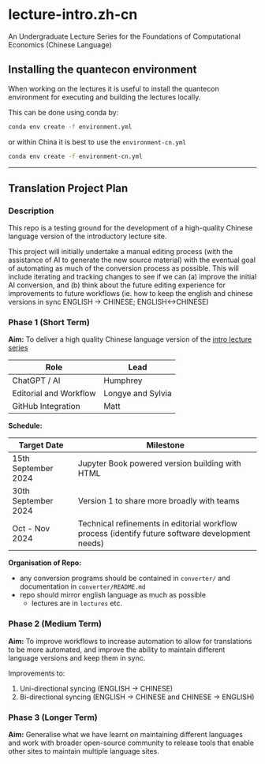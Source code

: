 # lecture-intro.zh-cn

An Undergraduate Lecture Series for the Foundations of Computational Economics (Chinese Language)

## Installing the quantecon environment

When working on the lectures it is useful to install the quantecon environment for executing and building 
the lectures locally. 

This can be done using conda by:

```bash
conda env create -f environment.yml
```

or within China it is best to use the `environment-cn.yml`

```bash
conda env create -f environment-cn.yml
```

---

## Translation Project Plan

### Description

This repo is a testing ground for the development of a high-quality Chinese language version of the
introductory lecture site. 

This project will initially undertake a manual editing process (with the assistance of AI to generate the new source material)
with the eventual goal of automating as much of the conversion process as possible. This will include iterating and tracking 
changes to see if we can (a) improve the initial AI conversion, and (b) think about the future editing experience for improvements
to future workflows (ie. how to keep the english and chinese versions in sync ENGLISH -> CHINESE; ENGLISH<->CHINESE)

### Phase 1 (Short Term)

**Aim:** To deliver a high quality Chinese language version of the [intro lecture series](https://intro.quantecon.org/intro.html)

| Role | Lead | 
|------|----------|
| ChatGPT / AI | Humphrey |
| Editorial and Workflow  | Longye and Sylvia |
| GitHub Integration | Matt |

**Schedule:**

| Target Date | Milestone |
|-------------|-----------|
| 15th September 2024 | Jupyter Book powered version building with HTML |
| 30th September 2024 | Version 1 to share more broadly with teams |
| Oct - Nov 2024 | Technical refinements in editorial workflow process (identify future software development needs) |

**Organisation of Repo:**

- any conversion programs should be contained in `converter/` and documentation in `converter/README.md`
- repo should mirror english language as much as possible
  - lectures are in `lectures` etc.


### Phase 2 (Medium Term)

**Aim:** To improve workflows to increase automation to allow for translations to be more automated, and improve the ability to maintain different language versions and keep them in sync.

Improvements to:

1. Uni-directional syncing (ENGLISH -> CHINESE)
2. Bi-directional syncing (ENGLISH -> CHINESE and CHINESE -> ENGLISH)


### Phase 3 (Longer Term)

**Aim:** Generalise what we have learnt on maintaining different languages and work with broader open-source community to release tools that enable other sites to maintain multiple language sites. 